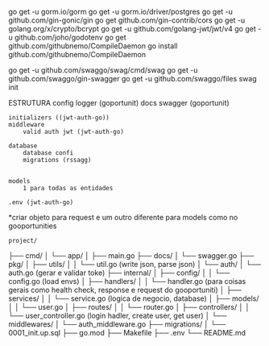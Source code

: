 
go get -u gorm.io/gorm
go get -u gorm.io/driver/postgres
go get -u github.com/gin-gonic/gin
go get github.com/gin-contrib/cors
go get -u golang.org/x/crypto/bcrypt
go get -u github.com/golang-jwt/jwt/v4
go get -u github.com/joho/godotenv
go get github.com/githubnemo/CompileDaemon
go install github.com/githubnemo/CompileDaemon

go get -u github.com/swaggo/swag/cmd/swag
go get -u github.com/swaggo/gin-swagger
go get -u github.com/swaggo/files
swag init

ESTRUTURA
    config
        logger (goportunit)
    docs
        swagger (goportunit)

    initializers ((jwt-auth-go))
    middleware
        valid auth jwt (jwt-auth-go)

    database
        database confi 
        migrations (rssagg)


    models
        1 para todas as entidades

    .env (jwt-auth-go)

*criar objeto para request e um outro diferente para models como no gooportunities

    project/
├── cmd/
│   └── app/
│       ├── main.go
├── docs/
│   └── swagger.go
├── pkg/
│   ├── utils/
│   │   └── util.go (write json, parse json)
│   └── auth/
│       └── auth.go (gerar e validar toke)
├── internal/
│   ├── config/
│   │   └── config.go (load envs)
│   ├── handlers/
│   │   └── handler.go (para coisas gerais como health check, response e request do gooportuniti)
│   ├── services/
│   │    └── service.go (logica de negocio, database)
│   ├── models/
│   │   └── user.go
│   ├── routes/
│   │   └── router.go
│   ├── controllers/
│   │   └── user_controller.go (login hadler, create user, get user)
│   └── middlewares/
│       └── auth_middleware.go
├── migrations/
│   └── 0001_init.up.sql
├── go.mod
├── Makefile
├── .env
└── README.md